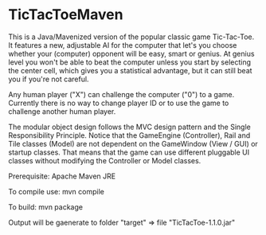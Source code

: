# TicTacToeMaven

This is a Java/Mavenized version of the popular classic game Tic-Tac-Toe. It features a new, adjustable AI for the computer that let's you choose whether your (computer) opponent will be easy, smart or genius. At genius level you won't be able to beat the computer unless you start by selecting the center cell, which gives you a statistical advantage, but it can still beat you if you're not careful.

Any human player ("X") can challenge the computer ("0") to a game. Currently there is no way to change player ID or to use the game to challenge another human player.

The modular object design follows the MVC design pattern and the Single Responsibility Principle. Notice that the GameEngine (Controller), Rail and Tile classes (Model) are not dependent on the GameWindow (View / GUI) or startup classes. That means that the game can use different pluggable UI classes without modifying the Controller or Model classes.

Prerequisite:
Apache Maven
JRE

To compile use:
mvn compile

To build:
mvn package

Output will be gaenerate to folder "target" => file "TicTacToe-1.1.0.jar"
